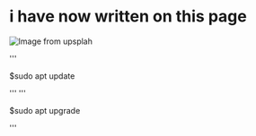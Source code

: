 # <h1>i have now written on this page
![Image from upsplah](https://images.unsplash.com/photo-1702396490992-9db81a33271f?q=80&w=1932&auto=format&fit=crop&ixlib=rb-4.0.3&ixid=M3wxMjA3fDB8MHxwaG90by1wYWdlfHx8fGVufDB8fHx8fA%3D%3D)

'''

$sudo apt update

'''
'''

$sudo apt upgrade


'''
